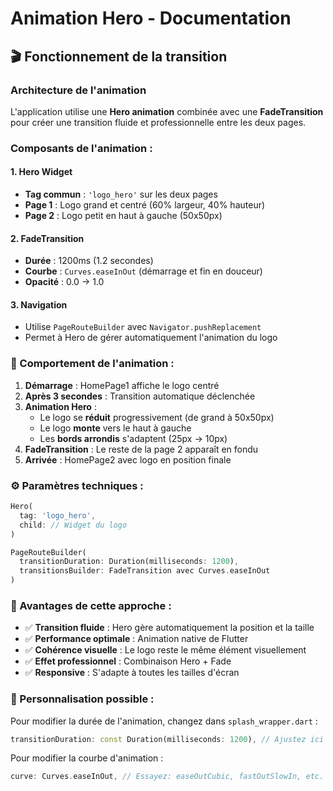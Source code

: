 # Animation Hero - Documentation

## 🎬 Fonctionnement de la transition

### Architecture de l'animation

L'application utilise une **Hero animation** combinée avec une **FadeTransition** pour créer une transition fluide et professionnelle entre les deux pages.

### Composants de l'animation :

#### 1. **Hero Widget**
- **Tag commun** : `'logo_hero'` sur les deux pages
- **Page 1** : Logo grand et centré (60% largeur, 40% hauteur)
- **Page 2** : Logo petit en haut à gauche (50x50px)

#### 2. **FadeTransition**
- **Durée** : 1200ms (1.2 secondes)
- **Courbe** : `Curves.easeInOut` (démarrage et fin en douceur)
- **Opacité** : 0.0 → 1.0

#### 3. **Navigation**
- Utilise `PageRouteBuilder` avec `Navigator.pushReplacement`
- Permet à Hero de gérer automatiquement l'animation du logo

### 🎯 Comportement de l'animation :

1. **Démarrage** : HomePage1 affiche le logo centré
2. **Après 3 secondes** : Transition automatique déclenchée
3. **Animation Hero** :
   - Le logo se **réduit** progressivement (de grand à 50x50px)
   - Le logo **monte** vers le haut à gauche
   - Les **bords arrondis** s'adaptent (25px → 10px)
4. **FadeTransition** : Le reste de la page 2 apparaît en fondu
5. **Arrivée** : HomePage2 avec logo en position finale

### ⚙️ Paramètres techniques :

```dart
Hero(
  tag: 'logo_hero',
  child: // Widget du logo
)

PageRouteBuilder(
  transitionDuration: Duration(milliseconds: 1200),
  transitionsBuilder: FadeTransition avec Curves.easeInOut
)
```

### 🎨 Avantages de cette approche :

- ✅ **Transition fluide** : Hero gère automatiquement la position et la taille
- ✅ **Performance optimale** : Animation native de Flutter
- ✅ **Cohérence visuelle** : Le logo reste le même élément visuellement
- ✅ **Effet professionnel** : Combinaison Hero + Fade
- ✅ **Responsive** : S'adapte à toutes les tailles d'écran

### 🔧 Personnalisation possible :

Pour modifier la durée de l'animation, changez dans `splash_wrapper.dart` :
```dart
transitionDuration: const Duration(milliseconds: 1200), // Ajustez ici
```

Pour modifier la courbe d'animation :
```dart
curve: Curves.easeInOut, // Essayez: easeOutCubic, fastOutSlowIn, etc.
```
